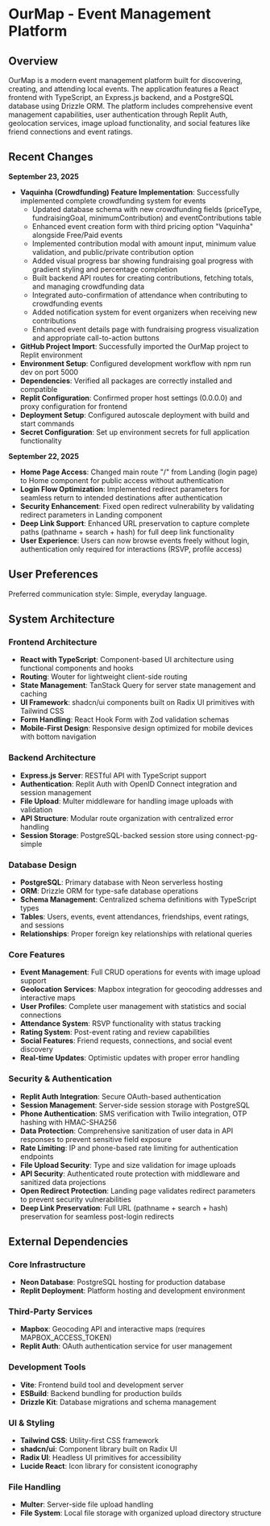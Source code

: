 # OurMap - Event Management Platform

## Overview

OurMap is a modern event management platform built for discovering, creating, and attending local events. The application features a React frontend with TypeScript, an Express.js backend, and a PostgreSQL database using Drizzle ORM. The platform includes comprehensive event management capabilities, user authentication through Replit Auth, geolocation services, image upload functionality, and social features like friend connections and event ratings.

## Recent Changes

**September 23, 2025**
- **Vaquinha (Crowdfunding) Feature Implementation**: Successfully implemented complete crowdfunding system for events
  - Updated database schema with new crowdfunding fields (priceType, fundraisingGoal, minimumContribution) and eventContributions table
  - Enhanced event creation form with third pricing option "Vaquinha" alongside Free/Paid events
  - Implemented contribution modal with amount input, minimum value validation, and public/private contribution option
  - Added visual progress bar showing fundraising goal progress with gradient styling and percentage completion
  - Built backend API routes for creating contributions, fetching totals, and managing crowdfunding data
  - Integrated auto-confirmation of attendance when contributing to crowdfunding events
  - Added notification system for event organizers when receiving new contributions
  - Enhanced event details page with fundraising progress visualization and appropriate call-to-action buttons
- **GitHub Project Import**: Successfully imported the OurMap project to Replit environment
- **Environment Setup**: Configured development workflow with npm run dev on port 5000
- **Dependencies**: Verified all packages are correctly installed and compatible
- **Replit Configuration**: Confirmed proper host settings (0.0.0.0) and proxy configuration for frontend
- **Deployment Setup**: Configured autoscale deployment with build and start commands
- **Secret Configuration**: Set up environment secrets for full application functionality

**September 22, 2025**
- **Home Page Access**: Changed main route "/" from Landing (login page) to Home component for public access without authentication
- **Login Flow Optimization**: Implemented redirect parameters for seamless return to intended destinations after authentication
- **Security Enhancement**: Fixed open redirect vulnerability by validating redirect parameters in Landing component
- **Deep Link Support**: Enhanced URL preservation to capture complete paths (pathname + search + hash) for full deep link functionality
- **User Experience**: Users can now browse events freely without login, authentication only required for interactions (RSVP, profile access)

## User Preferences

Preferred communication style: Simple, everyday language.

## System Architecture

### Frontend Architecture
- **React with TypeScript**: Component-based UI architecture using functional components and hooks
- **Routing**: Wouter for lightweight client-side routing
- **State Management**: TanStack Query for server state management and caching
- **UI Framework**: shadcn/ui components built on Radix UI primitives with Tailwind CSS
- **Form Handling**: React Hook Form with Zod validation schemas
- **Mobile-First Design**: Responsive design optimized for mobile devices with bottom navigation

### Backend Architecture
- **Express.js Server**: RESTful API with TypeScript support
- **Authentication**: Replit Auth with OpenID Connect integration and session management
- **File Upload**: Multer middleware for handling image uploads with validation
- **API Structure**: Modular route organization with centralized error handling
- **Session Storage**: PostgreSQL-backed session store using connect-pg-simple

### Database Design
- **PostgreSQL**: Primary database with Neon serverless hosting
- **ORM**: Drizzle ORM for type-safe database operations
- **Schema Management**: Centralized schema definitions with TypeScript types
- **Tables**: Users, events, event attendances, friendships, event ratings, and sessions
- **Relationships**: Proper foreign key relationships with relational queries

### Core Features
- **Event Management**: Full CRUD operations for events with image upload support
- **Geolocation Services**: Mapbox integration for geocoding addresses and interactive maps
- **User Profiles**: Complete user management with statistics and social connections
- **Attendance System**: RSVP functionality with status tracking
- **Rating System**: Post-event rating and review capabilities
- **Social Features**: Friend requests, connections, and social event discovery
- **Real-time Updates**: Optimistic updates with proper error handling

### Security & Authentication
- **Replit Auth Integration**: Secure OAuth-based authentication
- **Session Management**: Server-side session storage with PostgreSQL
- **Phone Authentication**: SMS verification with Twilio integration, OTP hashing with HMAC-SHA256
- **Data Protection**: Comprehensive sanitization of user data in API responses to prevent sensitive field exposure
- **Rate Limiting**: IP and phone-based rate limiting for authentication endpoints
- **File Upload Security**: Type and size validation for image uploads
- **API Security**: Authenticated route protection with middleware and sanitized data projections
- **Open Redirect Protection**: Landing page validates redirect parameters to prevent security vulnerabilities
- **Deep Link Preservation**: Full URL (pathname + search + hash) preservation for seamless post-login redirects

## External Dependencies

### Core Infrastructure
- **Neon Database**: PostgreSQL hosting for production database
- **Replit Deployment**: Platform hosting and development environment

### Third-Party Services
- **Mapbox**: Geocoding API and interactive maps (requires MAPBOX_ACCESS_TOKEN)
- **Replit Auth**: OAuth authentication service for user management

### Development Tools
- **Vite**: Frontend build tool and development server
- **ESBuild**: Backend bundling for production builds
- **Drizzle Kit**: Database migrations and schema management

### UI & Styling
- **Tailwind CSS**: Utility-first CSS framework
- **shadcn/ui**: Component library built on Radix UI
- **Radix UI**: Headless UI primitives for accessibility
- **Lucide React**: Icon library for consistent iconography

### File Handling
- **Multer**: Server-side file upload handling
- **File System**: Local file storage with organized upload directory structure
